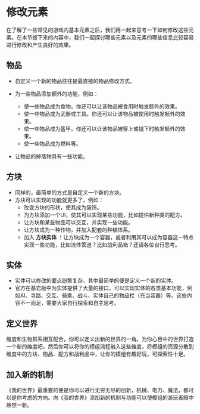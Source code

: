 # 修改元素

在了解了一些常见的游戏内基本元素之后，我们再一起来思考一下如何修改这些元素。在本节接下来的内容中，我们一起探讨哪些元素以及元素的哪些信息比较容易进行修改和产生良好的效果。

## 物品

- 自定义一个新的物品往往是最直接的物品修改方式。
- 为一些物品添加额外的功能，例如：
  - 使一些物品成为食物。你还可以让该物品被食用时触发额外的效果。
  - 使一些物品成为武器或工具。你还可以让该物品被使用时触发额外的效果。
  - 使一些物品成为盔甲。你还可以让该物品被穿上或褪下时触发额外的效果。
  - 使一些物品成为燃料等。

- 让物品的掉落物具有一些功能。

## 方块

- 同样的，最简单的方式是自定义一个新的方块。
- 方块可以实现的功能就更多了，例如：
  - 改变方块的形状，使其成为装饰。
  - 为方块添加一个UI，使其可以实现某些功能，比如提供新种类的配方。
  - 让方块和某些物品可以交互，并实现一些功能。
  - 让方块成为一种作物，并加入配套的种植体系。
  - 加入 **方块实体** ！让方块成为一个容器，或者利用其可以成为容器这一特点实现一些功能，比如流体管道？比如战利品箱？还请各位自行思考。

## 实体

- 实体可以修改的要点纷繁复杂，其中最简单的便是定义一个新的实体。
- 官方在基岩版中为实体提供了大量的接口，可以实现实体的各类基本功能，例如AI、寻路、交互、骑乘、战斗、实体自己的物品栏（充当容器）等。这些内容不一而足，需要大家自行探索和自主思考。

## 定义世界

维度和生物群系相互配合，你可以定义出新的世界的一角。为你心目中的世界打造一个新的维度吧，然后你可以将你的模组流程融入这些维度，将模组的资源分散到维度中的方块、物品、配方和战利品中，让你的模组有趣好玩，可探索性十足。

## 加入新的机制

《我的世界》最重要的便是你可以进行无穷无尽的创新，机械、电力、魔法，都可以是你考虑的方向。向《我的世界》添加新的机制与功能可以使模组的游玩者眼中焕然一新。

